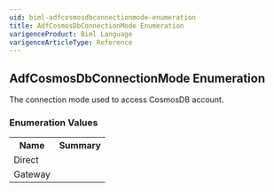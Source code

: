 ```yaml
---
uid: biml-adfcosmosdbconnectionmode-enumeration
title: AdfCosmosDbConnectionMode Enumeration
varigenceProduct: Biml Language
varigenceArticleType: Reference
---
```


## AdfCosmosDbConnectionMode Enumeration<div class="LanguageSummary"><div class ="SummaryItem">The connection mode used to access CosmosDB account.</div></div><div class="EnumValueGroup">### Enumeration Values<table id="EnumValue" class="MemberList"><tbody><tr><th class="MemberNameColumnHeader">Name</th><th class="MemberSummaryColumnHeader">Summary</th></tr><tr class="cd0"><td class="MemberName">Direct</td><td class="MemberSummary"> </td></tr><tr class="cd1"><td class="MemberName">Gateway</td><td class="MemberSummary"> </td></tr></tbody></table></div>